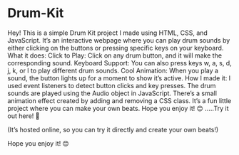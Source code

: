 # Drum-Kit
Hey! This is a simple Drum Kit project I made using HTML, CSS, and JavaScript. It’s an interactive webpage where you can play drum sounds by either clicking on the buttons or pressing specific keys on your keyboard.
What it does:
Click to Play: Click on any drum button, and it will make the corresponding sound.
Keyboard Support: You can also press keys w, a, s, d, j, k, or l to play different drum sounds.
Cool Animation: When you play a sound, the button lights up for a moment to show it’s active.
How I made it:
I used event listeners to detect button clicks and key presses.
The drum sounds are played using the Audio object in JavaScript.
There’s a small animation effect created by adding and removing a CSS class.
It’s a fun little project where you can make your own beats. Hope you enjoy it! 😊
.....Try it out here! 🥁


(It’s hosted online, so you can try it directly and create your own beats!)

Hope you enjoy it! 😊
